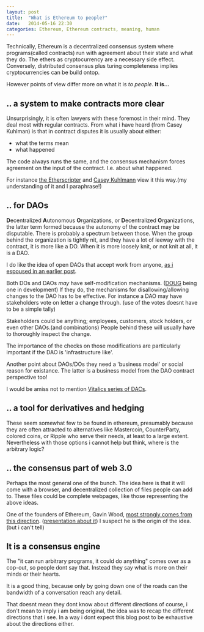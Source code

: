 ```yaml
---
layout: post
title:  "What is Ethereum to people?"
date:   2014-05-16 22:30
categories: Ethereum, Ethereum contracts, meaning, human
---
```


Technically, Ethereum is a decentralized consensus system where programs(called contracts)
run with agreement about their state and what they do. The ethers as 
cryptocurrency are a necessary side effect. Conversely, distributed consensus
plus turing completeness implies cryptocurrencies can be build ontop.

However points of view differ more on what it is *to people*. **It is...**

## .. a system to make contracts more clear

Unsurprisingly, it is often lawyers with these foremost in their mind. 
They deal most with regular contracts. From what i have heard
(from Casey Kuhlman) is that in contract disputes it is usually about either:

* what the terms mean
* what happened

The code always runs the same, and the consensus mechanism forces agreement on
the input of the contract. I.e. about what happened.

For instance [the Etherscripter](http://etherscripter.com/what_is_ethereum.html)
and [Casey Kuhlmann](https://tao.epm.io/entries/2014/notes-from-my-ethereum-talk.html)
view it this way.(my understanding of it and I paraphrase!)

## .. for DAOs

**D**ecentralized **A**utonomous **O**rganizations, or
**D**ecentralized **O**rganizations, the latter term formed because the autonomy
of the contract may be disputable. There is probably a spectrum between those.
When the group behind the organization is tightly nit, and they have a lot of
leeway with the contract, it is more like a DO. When it is more loosely knit,
or not knit at all, it is a DAO.

I do like the idea of open DAOs that accept work from anyone,
[as i espoused in an earlier post](http://o-jasper.github.io/blog/2014/05/08/show-up-jobs.html).

Both DOs and DAOs *may* have self-modification mechanisms.
([DOUG](https://github.com/dennismckinnon/Ethereum-Contracts/tree/master/DOUG)
being one in development) If they do, the mechanisms
for disallowing/allowing changes to the DAO has to be effective. For instance
a DAO may have stakeholders vote on letter a change through.
(use of the votes doesnt have to be a simple tally)

Stakeholders could be anything; employees, customers, stock holders, or even
other DAOs.(and combinations) People behind these will usually have to
thoroughly inspect the change.

The importance of the checks on those modifications are particularly important
if the DAO is 'infrastructure like'. 

Another point about DAOs/DOs they need a 'business model' or social
reason for existance. The latter is a business model from the DAO contract
perspective too!

I would be amiss not to mention
[Vitalics series of DACs](http://bitcoinmagazine.com/7050/bootstrapping-a-decentralized-autonomous-corporation-part-i/).

## .. a tool for derivatives and hedging

These seem somewhat few to be found in ethereum, presumably because they are
often attracted to alternatives like Mastercoin, CounterParty, colored coins, 
or Ripple who serve their needs, at least to a large extent. Nevertheless with
those options i cannot help but think, where is the arbitrary logic?

## .. the consensus part of web 3.0 

Perhaps the most general one of the bunch. The idea here is that it will come
with a browser, and decentralized collection of files people can add to. These
files could be complete webpages, like those representing the above ideas.

One of the founders of Ethereum, Gavin Wood,
[most strongly comes from this direction](http://insightsintoamodernworld.blogspot.co.uk/2014/04/less-techy-what-is-web-30.html). ([presentation about it](https://www.youtube.com/watch?v=GJGIeSCgsk)) I suspect he is the origin of the idea.(but i can't tell)

## It is a consensus engine
The "it can run arbitrary programs, it could do anything" comes over as a
cop-out, so people dont say that. Instead they say what is more on their minds
or their hearts.

It is a good thing, because only by going down one of the roads can the
bandwidth of a conversation reach any detail.

That doesnt mean they dont know about different directions of course, i don't
mean to imply i am being original, the idea was to recap the different 
directions that i see. In a way i dont expect this blog post to be exhaustive
about the directions either.
